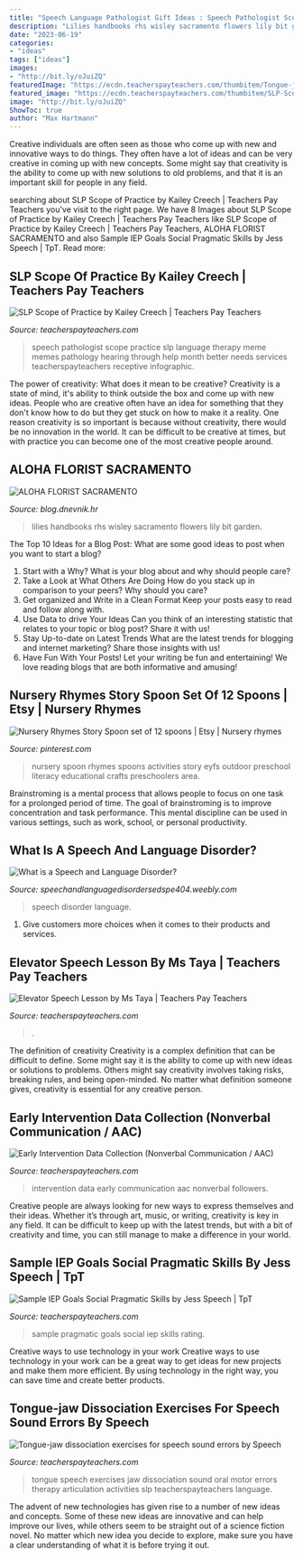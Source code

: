 ```yaml
---
title: "Speech Language Pathologist Gift Ideas : Speech Pathologist Scope Practice Slp Language Therapy Meme Memes Pathology Hearing Through Help Month Better Needs Services Teacherspayteachers Receptive Infographic"
description: "Lilies handbooks rhs wisley sacramento flowers lily bit garden"
date: "2023-06-19"
categories:
- "ideas"
tags: ["ideas"]
images:
- "http://bit.ly/oJuiZQ"
featuredImage: "https://ecdn.teacherspayteachers.com/thumbitem/Tongue-jaw-dissociation-exercises-for-speech-sound-errors-1701155-1500875435/original-1701155-1.jpg"
featured_image: "https://ecdn.teacherspayteachers.com/thumbitem/SLP-Scope-of-Practice-3305208-1578304087/original-3305208-1.jpg"
image: "http://bit.ly/oJuiZQ"
ShowToc: true
author: "Max Hartmann"
---
```



Creative individuals are often seen as those who come up with new and innovative ways to do things. They often have a lot of ideas and can be very creative in coming up with new concepts. Some might say that creativity is the ability to come up with new solutions to old problems, and that it is an important skill for people in any field.

	

		
searching about SLP Scope of Practice by Kailey Creech | Teachers Pay Teachers you've visit to the right page. We have 8 Images about SLP Scope of Practice by Kailey Creech | Teachers Pay Teachers like SLP Scope of Practice by Kailey Creech | Teachers Pay Teachers, ALOHA FLORIST SACRAMENTO and also Sample IEP Goals Social Pragmatic Skills by Jess Speech | TpT. Read more:
		
    
## SLP Scope Of Practice By Kailey Creech | Teachers Pay Teachers

<img loading=lazy src="https://ecdn.teacherspayteachers.com/thumbitem/SLP-Scope-of-Practice-3305208-1578304087/original-3305208-1.jpg" onerror="this.onerror=null;this.src='https://tse3.mm.bing.net/th?id=OIP.gGcdgBbZfQ1uzjRYTILf0wAAAA&amp;pid=15.1';" alt="SLP Scope of Practice by Kailey Creech | Teachers Pay Teachers">

_Source: teacherspayteachers.com_

>speech pathologist scope practice slp language therapy meme memes pathology hearing through help month better needs services teacherspayteachers receptive infographic. 

	

The power of creativity: What does it mean to be creative?
Creativity is a state of mind, it's ability to think outside the box and come up with new ideas. People who are creative often have an idea for something that they don't know how to do but they get stuck on how to make it a reality. One reason creativity is so important is because without creativity, there would be no innovation in the world. It can be difficult to be creative at times, but with practice you can become one of the most creative people around.

    
## ALOHA FLORIST SACRAMENTO

<img loading=lazy src="http://bit.ly/oJuiZQ" onerror="this.onerror=null;this.src='https://tse2.mm.bing.net/th?id=OIP.zxmN_UeBW7vqy7BlX-eg4wAAAA&amp;pid=15.1';" alt="ALOHA FLORIST SACRAMENTO">

_Source: blog.dnevnik.hr_

>lilies handbooks rhs wisley sacramento flowers lily bit garden. 

	

The Top 10 Ideas for a Blog Post: What are some good ideas to post when you want to start a blog?
1. Start with a Why?
What is your blog about and why should people care? 
2. Take a Look at What Others Are Doing
How do you stack up in comparison to your peers? Why should you care? 
3. Get organized and Write in a Clean Format
Keep your posts easy to read and follow along with. 
4. Use Data to drive Your Ideas
Can you think of an interesting statistic that relates to your topic or blog post? Share it with us! 
5. Stay Up-to-date on Latest Trends
What are the latest trends for blogging and internet marketing? Share those insights with us! 
6. Have Fun With Your Posts!
Let your writing be fun and entertaining! We love reading blogs that are both informative and amusing!

    
## Nursery Rhymes Story Spoon Set Of 12 Spoons | Etsy | Nursery Rhymes

<img loading=lazy src="https://i.pinimg.com/originals/30/d0/6c/30d06cc2574947b5be19d6b0b2a260e8.jpg" onerror="this.onerror=null;this.src='https://tse1.mm.bing.net/th?id=OIP.aAivuA27D2zNL2KQ0Bmx5wHaJ4&amp;pid=15.1';" alt="Nursery Rhymes Story Spoon set of 12 spoons | Etsy | Nursery rhymes">

_Source: pinterest.com_

>nursery spoon rhymes spoons activities story eyfs outdoor preschool literacy educational crafts preschoolers area. 

	

Brainstroming is a mental process that allows people to focus on one task for a prolonged period of time. The goal of brainstroming is to improve concentration and task performance. This mental discipline can be used in various settings, such as work, school, or personal productivity.

    
## What Is A Speech And Language Disorder?

<img loading=lazy src="http://speechandlanguagedisordersedspe404.weebly.com/uploads/5/3/3/1/53312729/1437292_orig.jpg" onerror="this.onerror=null;this.src='https://tse2.mm.bing.net/th?id=OIP.PsLdlkbM6r9RjaeoVaWiSgHaEn&amp;pid=15.1';" alt="What is a Speech and Language Disorder?">

_Source: speechandlanguagedisordersedspe404.weebly.com_

>speech disorder language. 

	

1. Give customers more choices when it comes to their products and services.

    
## Elevator Speech Lesson By Ms Taya | Teachers Pay Teachers

<img loading=lazy src="https://ecdn.teacherspayteachers.com/thumbitem/Elevator-Speech-Lesson-1240846-1500875409/original-1240846-2.jpg" onerror="this.onerror=null;this.src='https://tse4.mm.bing.net/th?id=OIP.vMv5xv0-gMfAxJYVAeMQwQAAAA&amp;pid=15.1';" alt="Elevator Speech Lesson by Ms Taya | Teachers Pay Teachers">

_Source: teacherspayteachers.com_

>. 

	

The definition of creativity
Creativity is a complex definition that can be difficult to define. Some might say it is the ability to come up with new ideas or solutions to problems. Others might say creativity involves taking risks, breaking rules, and being open-minded. No matter what definition someone gives, creativity is essential for any creative person.

    
## Early Intervention Data Collection (Nonverbal Communication / AAC)

<img loading=lazy src="https://ecdn.teacherspayteachers.com/thumbitem/Early-Intervention-Data-Collection-Nonverbal-Communication-AAC--2987307-1485719307/original-2987307-2.jpg" onerror="this.onerror=null;this.src='https://tse3.mm.bing.net/th?id=OIP.2HDw-jpapo2TipwjaucerQAAAA&amp;pid=15.1';" alt="Early Intervention Data Collection (Nonverbal Communication / AAC)">

_Source: teacherspayteachers.com_

>intervention data early communication aac nonverbal followers. 

	

Creative people are always looking for new ways to express themselves and their ideas. Whether it’s through art, music, or writing, creativity is key in any field. It can be difficult to keep up with the latest trends, but with a bit of creativity and time, you can still manage to make a difference in your world.

    
## Sample IEP Goals Social Pragmatic Skills By Jess Speech | TpT

<img loading=lazy src="https://ecdn.teacherspayteachers.com/thumbitem/Sample-IEP-Goals-Social-Pragmatic-Skills-4454894-1583453812/original-4454894-1.jpg" onerror="this.onerror=null;this.src='https://tse1.mm.bing.net/th?id=OIP.Y_rqoHLDHAwZskuwXgys5wAAAA&amp;pid=15.1';" alt="Sample IEP Goals Social Pragmatic Skills by Jess Speech | TpT">

_Source: teacherspayteachers.com_

>sample pragmatic goals social iep skills rating. 

	

Creative ways to use technology in your work
Creative ways to use technology in your work can be a great way to get ideas for new projects and make them more efficient. By using technology in the right way, you can save time and create better products.

    
## Tongue-jaw Dissociation Exercises For Speech Sound Errors By Speech

<img loading=lazy src="https://ecdn.teacherspayteachers.com/thumbitem/Tongue-jaw-dissociation-exercises-for-speech-sound-errors-1701155-1500875435/original-1701155-1.jpg" onerror="this.onerror=null;this.src='https://tse1.mm.bing.net/th?id=OIP.gl2l5YtoGIsfAmfn9T2tFAAAAA&amp;pid=15.1';" alt="Tongue-jaw dissociation exercises for speech sound errors by Speech">

_Source: teacherspayteachers.com_

>tongue speech exercises jaw dissociation sound oral motor errors therapy articulation activities slp teacherspayteachers language. 

	

The advent of new technologies has given rise to a number of new ideas and concepts. Some of these new ideas are innovative and can help improve our lives, while others seem to be straight out of a science fiction novel. No matter which new idea you decide to explore, make sure you have a clear understanding of what it is before trying it out.

